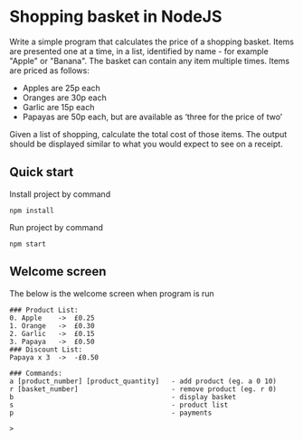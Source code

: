 # Shopping basket in NodeJS

Write a simple program that calculates the price of a shopping basket. Items are presented one at a time, in a list, identified by name - for example "Apple" or "Banana". The basket can contain any item multiple times. Items are priced as follows:

- Apples are 25p each
- Oranges are 30p each
- Garlic are 15p each
- Papayas are 50p each, but are available as ‘three for the price of two’

Given a list of shopping, calculate the total cost of those items. The output should be displayed similar to what you would expect to see on a receipt.

## Quick start

Install project by command

`npm install`

Run project by command

`npm start`


## Welcome screen

The below is the welcome screen when program is run
```
### Product List:
0. Apple    ->  £0.25
1. Orange   ->  £0.30
2. Garlic   ->  £0.15
3. Papaya   ->  £0.50
### Discount List:
Papaya x 3  ->  -£0.50

### Commands:
a [product_number] [product_quantity]   - add product (eg. a 0 10)
r [basket_number]                       - remove product (eg. r 0)
b                                       - display basket
s                                       - product list
p                                       - payments

>
```
